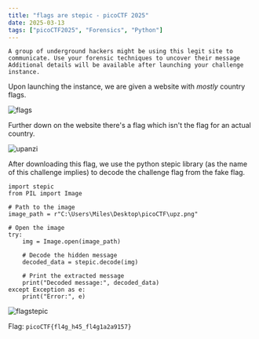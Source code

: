 ```yaml
---
title: "flags are stepic - picoCTF 2025"
date: 2025-03-13
tags: ["picoCTF2025", "Forensics", "Python"]
---
```

```
A group of underground hackers might be using this legit site to communicate. Use your forensic techniques to uncover their message
Additional details will be available after launching your challenge instance.
```
Upon launching the instance, we are given a website with *mostly* country flags.

![flags](https://miah.s-ul.eu/86CFF6aI)

Further down on the website there's a flag which isn't the flag for an actual country.

![upanzi](https://miah.s-ul.eu/rAv8FEqd)

After downloading this flag, we use the python stepic library (as the name of this challenge implies) to decode the challenge flag from the fake flag.
```
import stepic
from PIL import Image

# Path to the image
image_path = r"C:\Users\Miles\Desktop\picoCTF\upz.png"

# Open the image
try:
    img = Image.open(image_path)
    
    # Decode the hidden message
    decoded_data = stepic.decode(img)
    
    # Print the extracted message
    print("Decoded message:", decoded_data)
except Exception as e:
    print("Error:", e)
```
![flagstepic](https://miah.s-ul.eu/6jwDPkGP)

Flag: `picoCTF{fl4g_h45_fl4g1a2a9157}`
